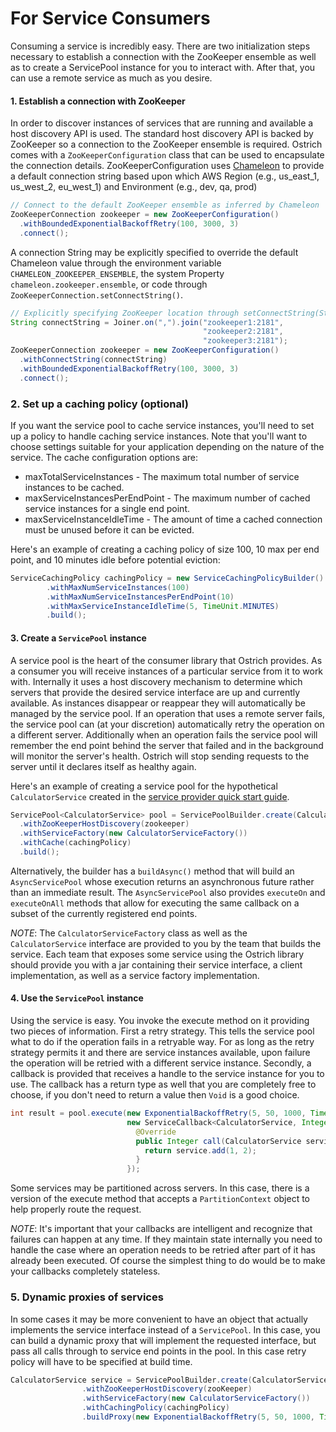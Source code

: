 # For Service Consumers

Consuming a service is incredibly easy.  There are two initialization steps necessary to establish a connection with the
ZooKeeper ensemble as well as to create a ServicePool instance for you to interact with.  After that, you can use a
remote service as much as you desire.

#### 1. Establish a connection with ZooKeeper

In order to discover instances of services that are running and available a host discovery API is used.  The standard
host discovery API is backed by ZooKeeper so a connection to the ZooKeeper ensemble is required.  Ostrich comes with a
`ZooKeeperConfiguration` class that can be used to encapsulate the connection details.  ZooKeeperConfiguration uses
[Chameleon](https://github.com/bazaarvoice/chameleon/blob/master/README.md) to provide a default connection string
based upon which AWS Region (e.g., us_east_1, us_west_2, eu_west_1) and Environment (e.g., dev, qa, prod)

```java
// Connect to the default ZooKeeper ensemble as inferred by Chameleon
ZooKeeperConnection zookeeper = new ZooKeeperConfiguration()
  .withBoundedExponentialBackoffRetry(100, 3000, 3)
  .connect();
```

A connection String may be explicitly specified to override the default Chameleon value through the environment
variable `CHAMELEON_ZOOKEEPER_ENSEMBLE`, the system Property `chameleon.zookeeper.ensemble`, or code through
`ZooKeeperConnection.setConnectString()`.

```java
// Explicitly specifying ZooKeeper location through setConnectString(String) method
String connectString = Joiner.on(",").join("zookeeper1:2181",
                                           "zookeeper2:2181",
                                           "zookeeper3:2181");
ZooKeeperConnection zookeeper = new ZooKeeperConfiguration()
  .withConnectString(connectString)
  .withBoundedExponentialBackoffRetry(100, 3000, 3)
  .connect();
```

### 2. Set up a caching policy (optional)

If you want the service pool to cache service instances, you'll need to set up a policy to handle caching service
instances. Note that you'll want to choose settings suitable for your application depending on the nature of the
service.
The cache configuration options are:

* maxTotalServiceInstances - The maximum total number of service instances to be cached.
* maxServiceInstancesPerEndPoint - The maximum number of cached service instances for a single end point.
* maxServiceInstanceIdleTime - The amount of time a cached connection must be unused before it can be evicted.

Here's an example of creating a caching policy of size 100, 10 max per end point, and 10 minutes idle before potential
eviction:

```java
ServiceCachingPolicy cachingPolicy = new ServiceCachingPolicyBuilder()
        .withMaxNumServiceInstances(100)
        .withMaxNumServiceInstancesPerEndPoint(10)
        .withMaxServiceInstanceIdleTime(5, TimeUnit.MINUTES)
        .build();
```

#### 3. Create a `ServicePool` instance

A service pool is the heart of the consumer library that Ostrich provides.  As a consumer you will receive instances
of a particular service from it to work with.  Internally it uses a host discovery mechanism to determine which servers
that provide the desired service interface are up and currently available.  As instances disappear or reappear they will
automatically be managed by the service pool.  If an operation that uses a remote server fails, the service pool can
(at your discretion) automatically retry the operation on a different server.  Additionally when an operation fails the
service pool will remember the end point behind the server that failed and in the background will monitor the server's
health.  Ostrich will stop sending requests to the server until it declares itself as healthy again.

Here's an example of creating a service pool for the hypothetical `CalculatorService` created in the [service provider
quick start guide](https://github.com/bazaarvoice/ostrich/blob/master/core/docs/service-provider-quick-start.md).

```java
ServicePool<CalculatorService> pool = ServicePoolBuilder.create(CalculatorService.class)
  .withZooKeeperHostDiscovery(zookeeper)
  .withServiceFactory(new CalculatorServiceFactory())
  .withCache(cachingPolicy)
  .build();
```

Alternatively, the builder has a `buildAsync()` method that will build an `AsyncServicePool` whose execution returns
an asynchronous future rather than an immediate result.  The `AsyncServicePool` also provides `executeOn` and
`executeOnAll` methods that allow for executing the same callback on a subset of the currently registered end points.

*NOTE*: The `CalculatorServiceFactory` class as well as the `CalculatorService` interface are provided to you by the
team that builds the service.  Each team that exposes some service using the Ostrich library should provide you with a
jar containing their service interface, a client implementation, as well as a service factory implementation.

#### 4. Use the `ServicePool` instance

Using the service is easy.  You invoke the execute method on it providing two pieces of information.  First a retry
strategy.  This tells the service pool what to do if the operation fails in a retryable way.  For as long as the retry
strategy permits it and there are service instances available, upon failure the operation will be retried with a
different service instance.  Secondly, a callback is provided that receives a handle to the service instance for you to
use.  The callback has a return type as well that you are completely free to choose, if you don't need to return a value
then `Void` is a good choice.

```java
int result = pool.execute(new ExponentialBackoffRetry(5, 50, 1000, TimeUnit.MILLISECONDS),
                          new ServiceCallback<CalculatorService, Integer>() {
                            @Override
                            public Integer call(CalculatorService service) throws ServiceException {
                              return service.add(1, 2);
                            }
                          });
```

Some services may be partitioned across servers. In this case, there is a version of the execute method that accepts a
`PartitionContext` object to help properly route the request.

*NOTE*: It's important that your callbacks are intelligent and recognize that failures can happen at any time.  If they
maintain state internally you need to handle the case where an operation needs to be retried after part of it has
already been executed.  Of course the simplest thing to do would be to make your callbacks completely stateless.

### 5. Dynamic proxies of services

In some cases it may be more convenient to have an object that actually implements the service interface instead of a
`ServicePool`. In this case, you can build a dynamic proxy that will implement the requested interface, but pass all
calls through to service end points in the pool. In this case retry policy will have to be specified at build time.

```java
CalculatorService service = ServicePoolBuilder.create(CalculatorService.class)
                .withZooKeeperHostDiscovery(zooKeeper)
                .withServiceFactory(new CalculatorServiceFactory())
                .withCachingPolicy(cachingPolicy)
                .buildProxy(new ExponentialBackoffRetry(5, 50, 1000, TimeUnit.MILLISECONDS));
```
